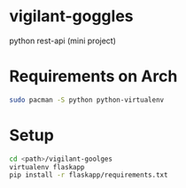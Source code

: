 # vigilant-goggles
python rest-api (mini project)

# Requirements on Arch
``` bash
sudo pacman -S python python-virtualenv
```

# Setup
``` bash
cd <path>/vigilant-goolges
virtualenv flaskapp
pip install -r flaskapp/requirements.txt
```
